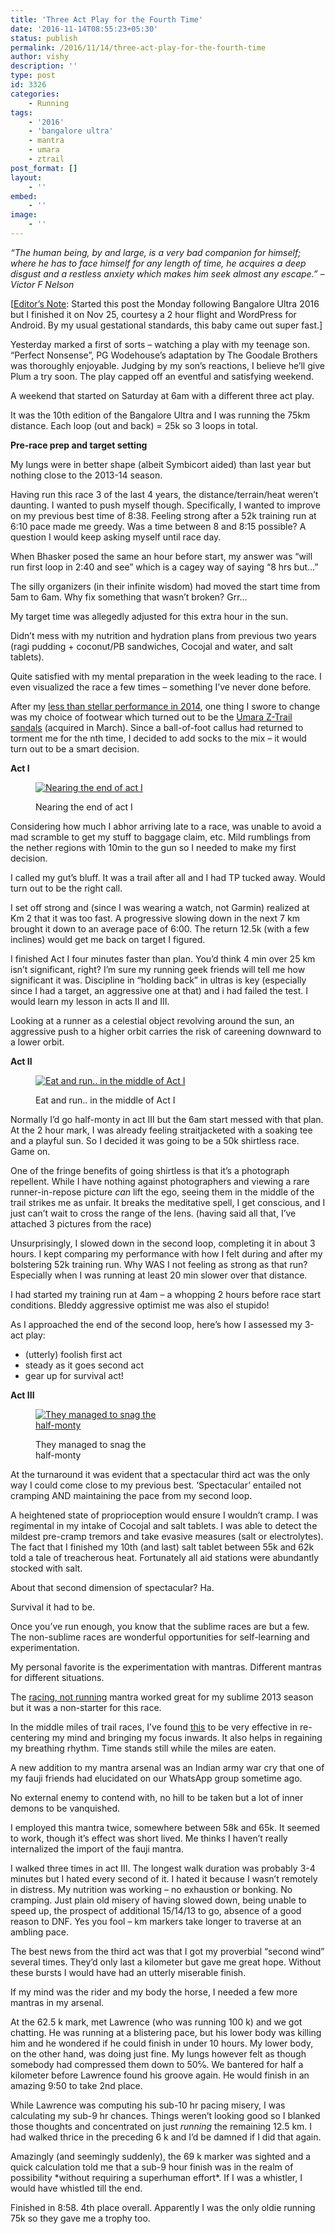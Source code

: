 ```yaml
---
title: 'Three Act Play for the Fourth Time'
date: '2016-11-14T08:55:23+05:30'
status: publish
permalink: /2016/11/14/three-act-play-for-the-fourth-time
author: vishy
description: ''
type: post
id: 3326
categories: 
    - Running
tags:
    - '2016'
    - 'bangalore ultra'
    - mantra
    - umara
    - ztrail
post_format: []
layout:
    - ''
embed:
    - ''
image:
    - ''
---
```

*“The human being, by and large, is a very bad companion for himself; where he has to face himself for any length of time, he acquires a deep disgust and a restless anxiety which makes him seek almost any escape.” – Victor F Nelson*

\[<span style="text-decoration: underline;">Editor’s Note</span>: Started this post the Monday following Bangalore Ultra 2016 but I finished it on Nov 25, courtesy a 2 hour flight and WordPress for Android. By my usual gestational standards, this baby came out super fast.\]

Yesterday marked a first of sorts – watching a play with my teenage son. “Perfect Nonsense”, PG Wodehouse’s adaptation by The Goodale Brothers was thoroughly enjoyable. Judging by my son’s reactions, I believe he’ll give Plum a try soon. The play capped off an eventful and satisfying weekend.

A weekend that started on Saturday at 6am with a different three act play.

It was the 10th edition of the Bangalore Ultra and I was running the 75km distance. Each loop (out and back) = 25k so 3 loops in total.

**Pre-race prep and target setting**

My lungs were in better shape (albeit Symbicort aided) than last year but nothing close to the 2013-14 season.

Having run this race 3 of the last 4 years, the distance/terrain/heat weren’t daunting. I wanted to push myself though. Specifically, I wanted to improve on my previous best time of 8:38. Feeling strong after a 52k training run at 6:10 pace made me greedy. Was a time between 8 and 8:15 possible? A question I would keep asking myself until race day.

When Bhasker posed the same an hour before start, my answer was “will run first loop in 2:40 and see” which is a cagey way of saying “8 hrs but…”

The silly organizers (in their infinite wisdom) had moved the start time from 5am to 6am. Why fix something that wasn’t broken? Grr…

My target time was allegedly adjusted for this extra hour in the sun.

Didn’t mess with my nutrition and hydration plans from previous two years (ragi pudding + coconut/PB sandwiches, Cocojal and water, and salt tablets).

Quite satisfied with my mental preparation in the week leading to the race. I even visualized the race a few times – something I’ve never done before.

After my [less than stellar performance in 2014](http://www.ulaar.com/2014/11/17/bangalore-ultra-2014-race-report/), one thing I swore to change was my choice of footwear which turned out to be the [Umara Z-Trail sandals](https://xeroshoes.com/shop/ready-to-wear-barefoot-sandals/ztrail-men/) (acquired in March). Since a ball-of-foot callus had returned to torment me for the nth time, I decided to add socks to the mix – it would turn out to be a smart decision.

**Act I**

<figure aria-describedby="caption-attachment-3339" class="wp-caption alignleft" id="attachment_3339" style="width: 300px">

[![Nearing the end of act I](../../../../uploads/2016/11/ultra_2016_nearing_turnaround_LP1141.jpg)](http://www.ulaar.com/2016/11/14/three-act-play-for-the-fourth-time/ultra_2016_nearing_turnaround_lp1141/)<figcaption class="wp-caption-text" id="caption-attachment-3339">Nearing the end of act I</figcaption></figure>

Considering how much I abhor arriving late to a race, was unable to avoid a mad scramble to get my stuff to baggage claim, etc. Mild rumblings from the nether regions with 10min to the gun so I needed to make my first decision.

I called my gut’s bluff. It was a trail after all and I had TP tucked away. Would turn out to be the right call.

I set off strong and (since I was wearing a watch, not Garmin) realized at Km 2 that it was too fast. A progressive slowing down in the next 7 km brought it down to an average pace of 6:00. The return 12.5k (with a few inclines) would get me back on target I figured.

I finished Act I four minutes faster than plan. You’d think 4 min over 25 km isn’t significant, right? I’m sure my running geek friends will tell me how significant it was. Discipline in “holding back” in ultras is key (especially since I had a target, an aggressive one at that) and i had failed the test. I would learn my lesson in acts II and III.

Looking at a runner as a celestial object revolving around the sun, an aggressive push to a higher orbit carries the risk of careening downward to a lower orbit.

**Act II**

<figure aria-describedby="caption-attachment-3340" class="wp-caption alignright" id="attachment_3340" style="width: 300px">

[![Eat and run.. in the middle of Act I](../../../../uploads/2016/11/ultra_2016_eat_and_run_LP1341.jpg)](http://www.ulaar.com/2016/11/14/three-act-play-for-the-fourth-time/ultra_2016_eat_and_run_lp1341/)<figcaption class="wp-caption-text" id="caption-attachment-3340">Eat and run.. in the middle of Act I</figcaption></figure>

Normally I’d go half-monty in act III but the 6am start messed with that plan. At the 2 hour mark, I was already feeling straitjacketed with a soaking tee and a playful sun. So I decided it was going to be a 50k shirtless race. Game on.

One of the fringe benefits of going shirtless is that it’s a photograph repellent. While I have nothing against photographers and viewing a rare runner-in-repose picture *can* lift the ego, seeing them in the middle of the trail strikes me as unfair. It breaks the meditative spell, I get conscious, and I just can’t wait to cross the range of the lens. (having said all that, I’ve attached 3 pictures from the race)

Unsurprisingly, I slowed down in the second loop, completing it in about 3 hours. I kept comparing my performance with how I felt during and after my bolstering 52k training run. Why WAS I not feeling as strong as that run? Especially when I was running at least 20 min slower over that distance.

I had started my training run at 4am – a whopping 2 hours before race start conditions. Bleddy aggressive optimist me was also el stupido!

As I approached the end of the second loop, here’s how I assessed my 3-act play:

- (utterly) foolish first act
- steady as it goes second act
- gear up for survival act!

**Act III**

<figure aria-describedby="caption-attachment-3342" class="wp-caption alignleft" id="attachment_3342" style="width: 199px">

[![They managed to snag the half-monty](../../../../uploads/2016/11/ultra_2016_half_monty_735_2-1.jpg)](http://www.ulaar.com/2016/11/14/three-act-play-for-the-fourth-time/ultra_2016_half_monty_735_2-2/)<figcaption class="wp-caption-text" id="caption-attachment-3342">They managed to snag the half-monty</figcaption></figure>

At the turnaround it was evident that a spectacular third act was the only way I could come close to my previous best. ‘Spectacular’ entailed not cramping AND maintaining the pace from my second loop.

A heightened state of proprioception would ensure I wouldn’t cramp. I was regimental in my intake of Cocojal and salt tablets. I was able to detect the mildest pre-cramp tremors and take evasive measures (salt or electrolytes). The fact that I finished my 10th (and last) salt tablet between 55k and 62k told a tale of treacherous heat. Fortunately all aid stations were abundantly stocked with salt.

About that second dimension of spectacular? Ha.

Survival it had to be.

Once you’ve run enough, you know that the sublime races are but a few. The non-sublime races are wonderful opportunities for self-learning and experimentation.

My personal favorite is the experimentation with mantras. Different mantras for different situations.

The [racing, not running](http://www.ulaar.com/2016/10/23/racing-not-running/) mantra worked great for my sublime 2013 season but it was a non-starter for this race.

In the middle miles of trail races, I’ve found [this](https://en.wikipedia.org/wiki/Gayatri_Mantra) to be very effective in re-centering my mind and bringing my focus inwards. It also helps in regaining my breathing rhythm. Time stands still while the miles are eaten.

A new addition to my mantra arsenal was an Indian army war cry that one of my fauji friends had elucidated on our WhatsApp group sometime ago.

No external enemy to contend with, no hill to be taken but a lot of inner demons to be vanquished.

I employed this mantra twice, somewhere between 58k and 65k. It seemed to work, though it’s effect was short lived. Me thinks I haven’t really internalized the import of the fauji mantra.

I walked three times in act III. The longest walk duration was probably 3-4 minutes but I hated every second of it. I hated it because I wasn’t remotely in distress. My nutrition was working – no exhaustion or bonking. No cramping. Just plain old misery of having slowed down, being unable to speed up, the prospect of additional 15/14/13 to go, absence of a good reason to DNF. Yes you fool – km markers take longer to traverse at an ambling pace.

The best news from the third act was that I got my proverbial “second wind” several times. They’d only last a kilometer but gave me great hope. Without these bursts I would have had an utterly miserable finish.

If my mind was the rider and my body the horse, I needed a few more mantras in my arsenal.

At the 62.5 k mark, met Lawrence (who was running 100 k) and we got chatting. He was running at a blistering pace, but his lower body was killing him and he wondered if he could finish in under 10 hours. My lower body, on the other hand, was doing just fine. My lungs however felt as though somebody had compressed them down to 50℅. We bantered for half a kilometer before Lawrence found his groove again. He would finish in an amazing 9:50 to take 2nd place.

While Lawrence was computing his sub-10 hr pacing misery, I was calculating my sub-9 hr chances. Things weren’t looking good so I blanked those thoughts and concentrated on just *running* the remaining 12.5 km. I had walked thrice in the preceding 6 k and I’d be damned if I did that again.

Amazingly (and seemingly suddenly), the 69 k marker was sighted and a quick calculation told me that a sub-9 hour finish was in the realm of possibility \*without requiring a superhuman effort\*. If I was a whistler, I would have whistled till the end.

Finished in 8:58. 4th place overall. Apparently I was the only oldie running 75k so they gave me a trophy too.
